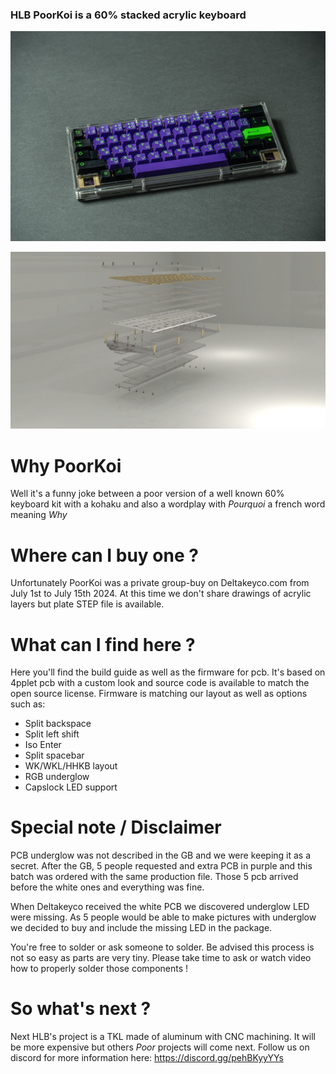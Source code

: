 ### HLB PoorKoi is a 60% stacked acrylic keyboard

![Prototype](img/poorkoi.jpg)

![Stack](img/view.png)

# Why PoorKoi

Well it's a funny joke between a poor version of a well known 60% keyboard kit with a kohaku and also a wordplay with _Pourquoi_ a french word meaning _Why_

# Where can I buy one ?

Unfortunately PoorKoi was a private group-buy on Deltakeyco.com from July 1st to July 15th 2024.
At this time we don't share drawings of acrylic layers but plate STEP file is available.

# What can I find here ?

Here you'll find the build guide as well as the firmware for pcb. It's based on 4pplet pcb with a custom look and source code is available to match the open source license.
Firmware is matching our layout as well as options such as:
- Split backspace
- Split left shift
- Iso Enter
- Split spacebar
- WK/WKL/HHKB layout
- RGB underglow
- Capslock LED support

# Special note / Disclaimer

PCB underglow was not described in the GB and we were keeping it as a secret. After the GB, 5 people requested and extra PCB in purple and this batch was ordered with the same production file. Those 5 pcb arrived before the white ones and everything was fine.

When Deltakeyco received the white PCB we discovered underglow LED were missing. As 5 people would be able to  make pictures with underglow we decided to buy and include the missing LED in the package.

You're free to solder or ask someone to solder. Be advised this process is not so easy as parts are very tiny. Please take time to ask or watch video how to properly solder those components ! 

# So what's next ?

Next HLB's project is a TKL made of aluminum with CNC machining. It will be more expensive but others _Poor_ projects will come next.
Follow us on discord for more information here: https://discord.gg/pehBKyyYYs

